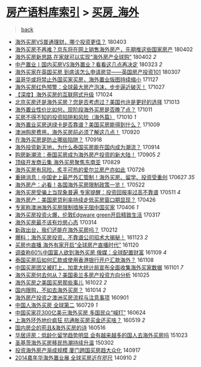 [房产语料库索引](../../README.md)  > [买房_海外](买房_海外.md)
====
> [back](../README.md)

- [海外买房VS普通理财，哪个投资更佳？](http://jkwz.applinzi.com/ittc/7087794732438914059.html#%E6%B5%B7%E5%A4%96%E4%B9%B0%E6%88%BFVS%E6%99%AE%E9%80%9A%E7%90%86%E8%B4%A2%EF%BC%8C%E5%93%AA%E4%B8%AA%E6%8A%95%E8%B5%84%E6%9B%B4%E4%BD%B3%EF%BC%9F) 180403  
- [海外买房不再难？京东将在网上销售海外房产，先期推这些国家房产](http://jkwz.applinzi.com/ittc/7087674067358581766.html#%E6%B5%B7%E5%A4%96%E4%B9%B0%E6%88%BF%E4%B8%8D%E5%86%8D%E9%9A%BE%EF%BC%9F%E4%BA%AC%E4%B8%9C%E5%B0%86%E5%9C%A8%E7%BD%91%E4%B8%8A%E9%94%80%E5%94%AE%E6%B5%B7%E5%A4%96%E6%88%BF%E4%BA%A7%EF%BC%8C%E5%85%88%E6%9C%9F%E6%8E%A8%E8%BF%99%E4%BA%9B%E5%9B%BD%E5%AE%B6%E6%88%BF%E4%BA%A7) 180402  
- [海外买房新思路 在家就可以实现“海外房产全球购”](http://jkwz.applinzi.com/ittc/7087394953242346503.html#%E6%B5%B7%E5%A4%96%E4%B9%B0%E6%88%BF%E6%96%B0%E6%80%9D%E8%B7%AF+%E5%9C%A8%E5%AE%B6%E5%B0%B1%E5%8F%AF%E4%BB%A5%E5%AE%9E%E7%8E%B0%E2%80%9C%E6%B5%B7%E5%A4%96%E6%88%BF%E4%BA%A7%E5%85%A8%E7%90%83%E8%B4%AD%E2%80%9D) 180402 *2* 
- [中产置业丨国内买房VS海外置业？看看这几点再决定](http://jkwz.applinzi.com/ittc/7083623707136492551.html#%E4%B8%AD%E4%BA%A7%E7%BD%AE%E4%B8%9A%E4%B8%A8%E5%9B%BD%E5%86%85%E4%B9%B0%E6%88%BFVS%E6%B5%B7%E5%A4%96%E7%BD%AE%E4%B8%9A%EF%BC%9F%E7%9C%8B%E7%9C%8B%E8%BF%99%E5%87%A0%E7%82%B9%E5%86%8D%E5%86%B3%E5%AE%9A) 180323 *2* 
- [海外买家在英国买房 到底该怎么申请房贷——英国房产投资101](http://jkwz.applinzi.com/ittc/7077710691538830353.html#%E6%B5%B7%E5%A4%96%E4%B9%B0%E5%AE%B6%E5%9C%A8%E8%8B%B1%E5%9B%BD%E4%B9%B0%E6%88%BF+%E5%88%B0%E5%BA%95%E8%AF%A5%E6%80%8E%E4%B9%88%E7%94%B3%E8%AF%B7%E6%88%BF%E8%B4%B7%E2%80%94%E2%80%94%E8%8B%B1%E5%9B%BD%E6%88%BF%E4%BA%A7%E6%8A%95%E8%B5%84101) 180307  
- [温哥华或将禁止外国买家买房，海外置业版图持续缩小](http://jkwz.applinzi.com/ittc/7040640740487595025.html#%E6%B8%A9%E5%93%A5%E5%8D%8E%E6%88%96%E5%B0%86%E7%A6%81%E6%AD%A2%E5%A4%96%E5%9B%BD%E4%B9%B0%E5%AE%B6%E4%B9%B0%E6%88%BF%EF%BC%8C%E6%B5%B7%E5%A4%96%E7%BD%AE%E4%B8%9A%E7%89%88%E5%9B%BE%E6%8C%81%E7%BB%AD%E7%BC%A9%E5%B0%8F) 171127  
- [海外买房红色预警：全球最大房产泡沫，步步逼近破灭！](http://jkwz.applinzi.com/ittc/7029141626012828688.html#%E6%B5%B7%E5%A4%96%E4%B9%B0%E6%88%BF%E7%BA%A2%E8%89%B2%E9%A2%84%E8%AD%A6%EF%BC%9A%E5%85%A8%E7%90%83%E6%9C%80%E5%A4%A7%E6%88%BF%E4%BA%A7%E6%B3%A1%E6%B2%AB%EF%BC%8C%E6%AD%A5%E6%AD%A5%E9%80%BC%E8%BF%91%E7%A0%B4%E7%81%AD%EF%BC%81) 171027  
- [【深度】海外买房的互联网式升级](http://jkwz.applinzi.com/ittc/7027974095650685969.html#%E3%80%90%E6%B7%B1%E5%BA%A6%E3%80%91%E6%B5%B7%E5%A4%96%E4%B9%B0%E6%88%BF%E7%9A%84%E4%BA%92%E8%81%94%E7%BD%91%E5%BC%8F%E5%8D%87%E7%BA%A7) 171024  
- [北京买房还是海外买房？您是否考虑过？美国也许是更好的选择](http://jkwz.applinzi.com/ittc/7024010256978543632.html#%E5%8C%97%E4%BA%AC%E4%B9%B0%E6%88%BF%E8%BF%98%E6%98%AF%E6%B5%B7%E5%A4%96%E4%B9%B0%E6%88%BF%EF%BC%9F%E6%82%A8%E6%98%AF%E5%90%A6%E8%80%83%E8%99%91%E8%BF%87%EF%BC%9F%E7%BE%8E%E5%9B%BD%E4%B9%9F%E8%AE%B8%E6%98%AF%E6%9B%B4%E5%A5%BD%E7%9A%84%E9%80%89%E6%8B%A9) 171013  
- [海外置业性价比如何，现阶段海外买房是否晚了点？](http://jkwz.applinzi.com/ittc/7023208421594235921.html#%E6%B5%B7%E5%A4%96%E7%BD%AE%E4%B8%9A%E6%80%A7%E4%BB%B7%E6%AF%94%E5%A6%82%E4%BD%95%EF%BC%8C%E7%8E%B0%E9%98%B6%E6%AE%B5%E6%B5%B7%E5%A4%96%E4%B9%B0%E6%88%BF%E6%98%AF%E5%90%A6%E6%99%9A%E4%BA%86%E7%82%B9%EF%BC%9F) 171011  
- [买房不得不知的投资陷阱和风险（海外篇）](http://jkwz.applinzi.com/ittc/7022862981023663121.html#%E4%B9%B0%E6%88%BF%E4%B8%8D%E5%BE%97%E4%B8%8D%E7%9F%A5%E7%9A%84%E6%8A%95%E8%B5%84%E9%99%B7%E9%98%B1%E5%92%8C%E9%A3%8E%E9%99%A9%EF%BC%88%E6%B5%B7%E5%A4%96%E7%AF%87%EF%BC%89) 171010 *1* 
- [海外置业买房送绿卡是否靠谱？美国买房能得到什么？](http://jkwz.applinzi.com/ittc/7022536170473522193.html#%E6%B5%B7%E5%A4%96%E7%BD%AE%E4%B8%9A%E4%B9%B0%E6%88%BF%E9%80%81%E7%BB%BF%E5%8D%A1%E6%98%AF%E5%90%A6%E9%9D%A0%E8%B0%B1%EF%BC%9F%E7%BE%8E%E5%9B%BD%E4%B9%B0%E6%88%BF%E8%83%BD%E5%BE%97%E5%88%B0%E4%BB%80%E4%B9%88%EF%BC%9F) 171009  
- [澳洲购房费用，海外买房前必须了解这几点！](http://jkwz.applinzi.com/ittc/7015408782241432593.html#%E6%BE%B3%E6%B4%B2%E8%B4%AD%E6%88%BF%E8%B4%B9%E7%94%A8%EF%BC%8C%E6%B5%B7%E5%A4%96%E4%B9%B0%E6%88%BF%E5%89%8D%E5%BF%85%E9%A1%BB%E4%BA%86%E8%A7%A3%E8%BF%99%E5%87%A0%E7%82%B9%EF%BC%81) 170920  
- [在海外买房是防止哪些陷阱？](http://jkwz.applinzi.com/ittc/7014714983013942289.html#%E5%9C%A8%E6%B5%B7%E5%A4%96%E4%B9%B0%E6%88%BF%E6%98%AF%E9%98%B2%E6%AD%A2%E5%93%AA%E4%BA%9B%E9%99%B7%E9%98%B1%EF%BC%9F) 170918  
- [海外投资新天地，为什么泰国买房能在国内成为潮流？](http://jkwz.applinzi.com/ittc/7013208890240664592.html#%E6%B5%B7%E5%A4%96%E6%8A%95%E8%B5%84%E6%96%B0%E5%A4%A9%E5%9C%B0%EF%BC%8C%E4%B8%BA%E4%BB%80%E4%B9%88%E6%B3%B0%E5%9B%BD%E4%B9%B0%E6%88%BF%E8%83%BD%E5%9C%A8%E5%9B%BD%E5%86%85%E6%88%90%E4%B8%BA%E6%BD%AE%E6%B5%81%EF%BC%9F) 170914  
- [购房新潮流：泰国买房成为海外房产投资的新大陆！](http://jkwz.applinzi.com/ittc/7009860938973578257.html#%E8%B4%AD%E6%88%BF%E6%96%B0%E6%BD%AE%E6%B5%81%EF%BC%9A%E6%B3%B0%E5%9B%BD%E4%B9%B0%E6%88%BF%E6%88%90%E4%B8%BA%E6%B5%B7%E5%A4%96%E6%88%BF%E4%BA%A7%E6%8A%95%E8%B5%84%E7%9A%84%E6%96%B0%E5%A4%A7%E9%99%86%EF%BC%81) 170905 *2* 
- [顶级开发商云集 海外买房聚焦东南亚](http://jkwz.applinzi.com/ittc/7007283757252609040.html#%E9%A1%B6%E7%BA%A7%E5%BC%80%E5%8F%91%E5%95%86%E4%BA%91%E9%9B%86+%E6%B5%B7%E5%A4%96%E4%B9%B0%E6%88%BF%E8%81%9A%E7%84%A6%E4%B8%9C%E5%8D%97%E4%BA%9A) 170829  
- [海外买房有风险，炙手可热的爱尔兰房产亦如此](http://jkwz.applinzi.com/ittc/6994646747039925264.html#%E6%B5%B7%E5%A4%96%E4%B9%B0%E6%88%BF%E6%9C%89%E9%A3%8E%E9%99%A9%EF%BC%8C%E7%82%99%E6%89%8B%E5%8F%AF%E7%83%AD%E7%9A%84%E7%88%B1%E5%B0%94%E5%85%B0%E6%88%BF%E4%BA%A7%E4%BA%A6%E5%A6%82%E6%AD%A4) 170726  
- [重磅消息｜中国史上最严外汇管制！海外买房、留学、投资受重创](http://jkwz.applinzi.com/ittc/6983849179871708165.html#%E9%87%8D%E7%A3%85%E6%B6%88%E6%81%AF%EF%BD%9C%E4%B8%AD%E5%9B%BD%E5%8F%B2%E4%B8%8A%E6%9C%80%E4%B8%A5%E5%A4%96%E6%B1%87%E7%AE%A1%E5%88%B6%EF%BC%81%E6%B5%B7%E5%A4%96%E4%B9%B0%E6%88%BF%E3%80%81%E7%95%99%E5%AD%A6%E3%80%81%E6%8A%95%E8%B5%84%E5%8F%97%E9%87%8D%E5%88%9B) 170627 *35* 
- [海外房产：必看！各国海外买房限制政策一览！](http://jkwz.applinzi.com/ittc/6970518708190446596.html#%E6%B5%B7%E5%A4%96%E6%88%BF%E4%BA%A7%EF%BC%9A%E5%BF%85%E7%9C%8B%EF%BC%81%E5%90%84%E5%9B%BD%E6%B5%B7%E5%A4%96%E4%B9%B0%E6%88%BF%E9%99%90%E5%88%B6%E6%94%BF%E7%AD%96%E4%B8%80%E8%A7%88%EF%BC%81) 170522  
- [海外买房受骗上当现象普遍 专家提醒：投资回报率过高不靠谱](http://jkwz.applinzi.com/ittc/6966348092445033477.html#%E6%B5%B7%E5%A4%96%E4%B9%B0%E6%88%BF%E5%8F%97%E9%AA%97%E4%B8%8A%E5%BD%93%E7%8E%B0%E8%B1%A1%E6%99%AE%E9%81%8D+%E4%B8%93%E5%AE%B6%E6%8F%90%E9%86%92%EF%BC%9A%E6%8A%95%E8%B5%84%E5%9B%9E%E6%8A%A5%E7%8E%87%E8%BF%87%E9%AB%98%E4%B8%8D%E9%9D%A0%E8%B0%B1) 170511 *4* 
- [海外房产：美国房贷利率持续走低买房窗口期显现？](http://jkwz.applinzi.com/ittc/6960864604086338565.html#%E6%B5%B7%E5%A4%96%E6%88%BF%E4%BA%A7%EF%BC%9A%E7%BE%8E%E5%9B%BD%E6%88%BF%E8%B4%B7%E5%88%A9%E7%8E%87%E6%8C%81%E7%BB%AD%E8%B5%B0%E4%BD%8E%E4%B9%B0%E6%88%BF%E7%AA%97%E5%8F%A3%E6%9C%9F%E6%98%BE%E7%8E%B0%EF%BC%9F) 170426  
- [专家称澳洲海外买房限制措施无阻中国买家](http://jkwz.applinzi.com/ittc/6953334817008649220.html#%E4%B8%93%E5%AE%B6%E7%A7%B0%E6%BE%B3%E6%B4%B2%E6%B5%B7%E5%A4%96%E4%B9%B0%E6%88%BF%E9%99%90%E5%88%B6%E6%8E%AA%E6%96%BD%E6%97%A0%E9%98%BB%E4%B8%AD%E5%9B%BD%E4%B9%B0%E5%AE%B6) 170406 *1* 
- [海外买房投资火爆，伦敦Edgware green开启精致生活](http://jkwz.applinzi.com/ittc/6946065612248974340.html#%E6%B5%B7%E5%A4%96%E4%B9%B0%E6%88%BF%E6%8A%95%E8%B5%84%E7%81%AB%E7%88%86%EF%BC%8C%E4%BC%A6%E6%95%A6Edgware+green%E5%BC%80%E5%90%AF%E7%B2%BE%E8%87%B4%E7%94%9F%E6%B4%BB) 170317  
- [海外买房最不该有炒房心态](http://jkwz.applinzi.com/ittc/6944845754756760580.html#%E6%B5%B7%E5%A4%96%E4%B9%B0%E6%88%BF%E6%9C%80%E4%B8%8D%E8%AF%A5%E6%9C%89%E7%82%92%E6%88%BF%E5%BF%83%E6%80%81) 170314  
- [新政出台，我们还能在海外买房吗？](http://jkwz.applinzi.com/ittc/6933860467746538501.html#%E6%96%B0%E6%94%BF%E5%87%BA%E5%8F%B0%EF%BC%8C%E6%88%91%E4%BB%AC%E8%BF%98%E8%83%BD%E5%9C%A8%E6%B5%B7%E5%A4%96%E4%B9%B0%E6%88%BF%E5%90%97%EF%BC%9F) 170212  
- [爆料：海外买房投资，不靠谱公司招术大揭秘！](http://jkwz.applinzi.com/ittc/6903636416449217540.html#%E7%88%86%E6%96%99%EF%BC%9A%E6%B5%B7%E5%A4%96%E4%B9%B0%E6%88%BF%E6%8A%95%E8%B5%84%EF%BC%8C%E4%B8%8D%E9%9D%A0%E8%B0%B1%E5%85%AC%E5%8F%B8%E6%8B%9B%E6%9C%AF%E5%A4%A7%E6%8F%AD%E7%A7%98%EF%BC%81) 161123 *2* 
- [买房也直播 海外有家开启“全球房产直播时代”](http://jkwz.applinzi.com/ittc/6902469636959765509.html#%E4%B9%B0%E6%88%BF%E4%B9%9F%E7%9B%B4%E6%92%AD+%E6%B5%B7%E5%A4%96%E6%9C%89%E5%AE%B6%E5%BC%80%E5%90%AF%E2%80%9C%E5%85%A8%E7%90%83%E6%88%BF%E4%BA%A7%E7%9B%B4%E6%92%AD%E6%97%B6%E4%BB%A3%E2%80%9D) 161120  
- [调查称60%中国富人欲到海外买房 俄媒：全球配置财富](http://jkwz.applinzi.com/ittc/6898411745307001860.html#%E8%B0%83%E6%9F%A5%E7%A7%B060%25%E4%B8%AD%E5%9B%BD%E5%AF%8C%E4%BA%BA%E6%AC%B2%E5%88%B0%E6%B5%B7%E5%A4%96%E4%B9%B0%E6%88%BF+%E4%BF%84%E5%AA%92%EF%BC%9A%E5%85%A8%E7%90%83%E9%85%8D%E7%BD%AE%E8%B4%A2%E5%AF%8C) 161109 *4* 
- [泰国买房后如何汇款或使用香港银行开户汇款海外？](http://jkwz.applinzi.com/ittc/6898197842736186372.html#%E6%B3%B0%E5%9B%BD%E4%B9%B0%E6%88%BF%E5%90%8E%E5%A6%82%E4%BD%95%E6%B1%87%E6%AC%BE%E6%88%96%E4%BD%BF%E7%94%A8%E9%A6%99%E6%B8%AF%E9%93%B6%E8%A1%8C%E5%BC%80%E6%88%B7%E6%B1%87%E6%AC%BE%E6%B5%B7%E5%A4%96%EF%BC%9F) 161108  
- [中国买房团又被盯上，加拿大统计局宣布全面收集海外买家数据](http://jkwz.applinzi.com/ittc/6895467931923645444.html#%E4%B8%AD%E5%9B%BD%E4%B9%B0%E6%88%BF%E5%9B%A2%E5%8F%88%E8%A2%AB%E7%9B%AF%E4%B8%8A%EF%BC%8C%E5%8A%A0%E6%8B%BF%E5%A4%A7%E7%BB%9F%E8%AE%A1%E5%B1%80%E5%AE%A3%E5%B8%83%E5%85%A8%E9%9D%A2%E6%94%B6%E9%9B%86%E6%B5%B7%E5%A4%96%E4%B9%B0%E5%AE%B6%E6%95%B0%E6%8D%AE) 161101 *7* 
- [海外买房何去何从？美国奥兰多房产投资方向分析](http://jkwz.applinzi.com/ittc/6892991470406992900.html#%E6%B5%B7%E5%A4%96%E4%B9%B0%E6%88%BF%E4%BD%95%E5%8E%BB%E4%BD%95%E4%BB%8E%EF%BC%9F%E7%BE%8E%E5%9B%BD%E5%A5%A5%E5%85%B0%E5%A4%9A%E6%88%BF%E4%BA%A7%E6%8A%95%E8%B5%84%E6%96%B9%E5%90%91%E5%88%86%E6%9E%90) 161025  
- [海外买房之美国买房那些事儿](http://jkwz.applinzi.com/ittc/6891872445853598724.html#%E6%B5%B7%E5%A4%96%E4%B9%B0%E6%88%BF%E4%B9%8B%E7%BE%8E%E5%9B%BD%E4%B9%B0%E6%88%BF%E9%82%A3%E4%BA%9B%E4%BA%8B%E5%84%BF) 161022 *2* 
- [国内限购，不如去海外买房？](http://jkwz.applinzi.com/ittc/6888758348710675461.html#%E5%9B%BD%E5%86%85%E9%99%90%E8%B4%AD%EF%BC%8C%E4%B8%8D%E5%A6%82%E5%8E%BB%E6%B5%B7%E5%A4%96%E4%B9%B0%E6%88%BF%EF%BC%9F) 161014 *2* 
- [海外房产投资之澳洲买房流程与注意事项](http://jkwz.applinzi.com/ittc/6872911890216387589.html#%E6%B5%B7%E5%A4%96%E6%88%BF%E4%BA%A7%E6%8A%95%E8%B5%84%E4%B9%8B%E6%BE%B3%E6%B4%B2%E4%B9%B0%E6%88%BF%E6%B5%81%E7%A8%8B%E4%B8%8E%E6%B3%A8%E6%84%8F%E4%BA%8B%E9%A1%B9) 160901  
- [中国人海外买房 全球第二](http://jkwz.applinzi.com/ittc/6860102582453928965.html#%E4%B8%AD%E5%9B%BD%E4%BA%BA%E6%B5%B7%E5%A4%96%E4%B9%B0%E6%88%BF+%E5%85%A8%E7%90%83%E7%AC%AC%E4%BA%8C) 160729 *1* 
- [中国买家花300亿美元海外买房 多国民众“喊打”](http://jkwz.applinzi.com/ittc/6847296162813707268.html#%E4%B8%AD%E5%9B%BD%E4%B9%B0%E5%AE%B6%E8%8A%B1300%E4%BA%BF%E7%BE%8E%E5%85%83%E6%B5%B7%E5%A4%96%E4%B9%B0%E6%88%BF+%E5%A4%9A%E5%9B%BD%E6%B0%91%E4%BC%97%E2%80%9C%E5%96%8A%E6%89%93%E2%80%9D) 160624  
- [上海外环外地价疯狂 抗通胀买房买金还买啥？](http://jkwz.applinzi.com/ittc/6834027640377574405.html#%E4%B8%8A%E6%B5%B7%E5%A4%96%E7%8E%AF%E5%A4%96%E5%9C%B0%E4%BB%B7%E7%96%AF%E7%8B%82+%E6%8A%97%E9%80%9A%E8%83%80%E4%B9%B0%E6%88%BF%E4%B9%B0%E9%87%91%E8%BF%98%E4%B9%B0%E5%95%A5%EF%BC%9F) 160519 *2* 
- [国内房企的苟且&amp;海外买房的诗](http://jkwz.applinzi.com/ittc/6832846618327778308.html#%E5%9B%BD%E5%86%85%E6%88%BF%E4%BC%81%E7%9A%84%E8%8B%9F%E4%B8%94%26amp%3B%E6%B5%B7%E5%A4%96%E4%B9%B0%E6%88%BF%E7%9A%84%E8%AF%97) 160516  
- [华居评房：低龄化留学趋势明显 会有越来越多的国人去海外买房吗](http://jkwz.applinzi.com/ittc/6756402539711726596.html#%E5%8D%8E%E5%B1%85%E8%AF%84%E6%88%BF%EF%BC%9A%E4%BD%8E%E9%BE%84%E5%8C%96%E7%95%99%E5%AD%A6%E8%B6%8B%E5%8A%BF%E6%98%8E%E6%98%BE+%E4%BC%9A%E6%9C%89%E8%B6%8A%E6%9D%A5%E8%B6%8A%E5%A4%9A%E7%9A%84%E5%9B%BD%E4%BA%BA%E5%8E%BB%E6%B5%B7%E5%A4%96%E4%B9%B0%E6%88%BF%E5%90%97) 151023  
- [圣基茨海外买房移民热潮持续升温](http://jkwz.applinzi.com/ittc/547650611394292794.html#%E5%9C%A3%E5%9F%BA%E8%8C%A8%E6%B5%B7%E5%A4%96%E4%B9%B0%E6%88%BF%E7%A7%BB%E6%B0%91%E7%83%AD%E6%BD%AE%E6%8C%81%E7%BB%AD%E5%8D%87%E6%B8%A9) 150302  
- [投资海外房产渐成规模 厦门跨国买房趋大众化](http://jkwz.applinzi.com/ittc/547650611375110991.html#%E6%8A%95%E8%B5%84%E6%B5%B7%E5%A4%96%E6%88%BF%E4%BA%A7%E6%B8%90%E6%88%90%E8%A7%84%E6%A8%A1+%E5%8E%A6%E9%97%A8%E8%B7%A8%E5%9B%BD%E4%B9%B0%E6%88%BF%E8%B6%8B%E5%A4%A7%E4%BC%97%E5%8C%96) 140917  
- [2014嘉年华海外置业展 全球买房近在咫尺](http://jkwz.applinzi.com/ittc/547650611373983383.html#2014%E5%98%89%E5%B9%B4%E5%8D%8E%E6%B5%B7%E5%A4%96%E7%BD%AE%E4%B8%9A%E5%B1%95+%E5%85%A8%E7%90%83%E4%B9%B0%E6%88%BF%E8%BF%91%E5%9C%A8%E5%92%AB%E5%B0%BA) 140910 *2* 
